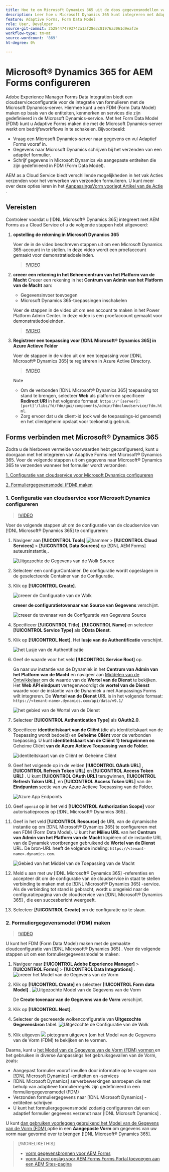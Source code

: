 ```yaml
---
title: Hoe te om Microsoft Dynamics 365 uit de doos gegevensmodellen van de vormgegevens voor Adaptive Forms te vormen?
description: Leer hoe u Microsoft Dynamics 365 kunt integreren met Adaptive Forms.
feature: Adaptive Forms, Form Data Model
role: User, Developer
source-git-commit: 25284474793742a1af28e3c81976a3061d9eaf3e
workflow-type: tm+mt
source-wordcount: '869'
ht-degree: 0%

---
```



# Microsoft® Dynamics 365 for AEM Forms configureren

Adobe Experience Manager Forms Data Integration biedt een cloudserviceconfiguratie voor de integratie van formulieren met de Microsoft Dynamics-server. Hiermee kunt u een FDM (Form Data Model) maken op basis van de entiteiten, kenmerken en services die zijn gedefinieerd in de Microsoft Dynamics-service. Met het Form Data Model (FDM) kunt u Adaptive Forms maken die met de Microsoft Dynamics-server werkt om bedrijfsworkflows in te schakelen. Bijvoorbeeld:
* Vraag een Microsoft Dynamics-server naar gegevens en vul Adaptief Forms vooraf in.
* Gegevens naar Microsoft Dynamics schrijven bij het verzenden van een adaptief formulier.
* Schrijf gegevens in Microsoft Dynamics via aangepaste entiteiten die zijn gedefinieerd in FDM (Form Data Model).

AEM as a Cloud Service biedt verschillende mogelijkheden in het vak Acties verzenden voor het verwerken van verzonden formulieren. U kunt meer over deze opties leren in het [ AanpassingsVorm voorlegt Artikel van de Actie ](/help/forms/configure-submit-actions-core-components.md).

<!-- 
[[!DNL Experience Manager Forms] Data Integration](data-integration.md) provides [!DNL Microsoft&reg; Dynamics 365] Cloud Services to integrate Adaptive Forms with out of the box Form Data Model (FDM). The Adaptive Forms can then interact with [!DNL Microsoft&reg; Dynamics 365] servers to enable business workflows. For example:

* Write data into [!DNL Microsoft&reg; Dynamics 365] on Adaptive Form submission.
* Write data in [!DNL Microsoft&reg; Dynamics 365] through custom entities defined in Form Data Model (FDM) and conversely.
* Query [!DNL Microsoft&reg; Dynamics 365]server for data and prepopulate Adaptive Forms.
* Read data from [!DNL Microsoft&reg; Dynamics 365] server.

[!DNL Microsoft&reg; Dynamics 365] cloud services and Form Data Model (FDM) are available out of the box on the [!DNL AEM Forms] Server after you [set up a development project for Forms based on Experience Manager archetype](setup-local-development-environment.md#forms-cloud-service-local-development-environment).

>[!NOTE]
>
>Microsoft&reg; Dynamics 365 cloud services and Form Data Model (FDM) are available out of the box only if you set up an [!DNL Experience Manager Forms] as a [!DNL Cloud Service] project based on [AEM Archetype 30](https://github.com/adobe/aem-project-archetype/releases/tag/aem-project-archetype-30) or later.-->

## Vereisten

Controleer voordat u [!DNL Microsoft® Dynamics 365] integreert met AEM Forms as a Cloud Service of u de volgende stappen hebt uitgevoerd:


1. **opstelling de rekening in Microsoft Dynamics 365**

   Voer de in de video beschreven stappen uit om een Microsoft Dynamics 365-account in te stellen. In deze video wordt een proefaccount gemaakt voor demonstratiedoeleinden.

   >[!VIDEO](https://video.tv.adobe.com/v/3444389/)

1. **creeer een rekening in het Beheercentrum van het Platform van de Macht**
Creeer een rekening in het **Centrum van Admin van het Platform van de Macht** aan:
   * Gegevensinvoer toevoegen
   * Microsoft Dynamics 365-toepassingen inschakelen

   Voer de stappen in de video uit om een account te maken in het Power Platform Admin Center. In deze video is een proefaccount gemaakt voor demonstratiedoeleinden.
   >[!VIDEO](https://video.tv.adobe.com/v/3444388)

1. **Registreer een toepassing voor [!DNL Microsoft® Dynamics 365] in Azure Actieve Folder**

   Voer de stappen in de video uit om een toepassing voor [!DNL Microsoft® Dynamics 365] te registreren in Azure Active Directory.

   >[!VIDEO](https://video.tv.adobe.com/v/3444369/dynamics365integration-microsoftdynamics-apiaccess-azuread-appregistration)

   >[!NOTE]
   >
   > * Om de verbonden [!DNL Microsoft® Dynamics 365] toepassing tot stand te brengen, selecteer **Web** als platform en specificeer **Redirect URI** in het volgende formaat: `https://'[server]:[port]'/libs/fd/fdm/gui/components/admin/fdmcloudservice/fdm.html`.
   > * Zorg ervoor dat u de client-id (ook wel de toepassings-id genoemd) en het clientgeheim opslaat voor toekomstig gebruik.

## Forms verbinden met Microsoft® Dynamics 365

Zodra u de hierboven vermelde voorwaarden hebt geconfigureerd, kunt u doorgaan met het integreren van Adaptive Forms met Microsoft® Dynamics 365. Voer de volgende stappen uit om gegevens naar Microsoft® Dynamics 365 te verzenden wanneer het formulier wordt verzonden:

[1. Configuratie van cloudservice voor Microsoft Dynamics configureren](#1-configure-cloud-service-configuration-for-microsoft-dynamics)

[2. Formuliergegevensmodel (FDM) maken](#2-create-form-data-model-fdm)

### 1. Configuratie van cloudservice voor Microsoft Dynamics configureren

>[!VIDEO](https://video.tv.adobe.com/v/3444370/cloudconfiguration-dataintegration-adobeexperiencemanager-aemforms-microsoftdynamics)

Voer de volgende stappen uit om de configuratie van de cloudservice van [!DNL Microsoft® Dynamics 365] te configureren:

1. Navigeer aan **[!UICONTROL Tools]** ![ hammer ](assets/hammer.png) > **[!UICONTROL Cloud Services]** > **[!UICONTROL Data Sources]** op [!DNL AEM Forms] auteursinstantie,.

   ![ Uitgezochte de Gegevens van de Wolk Source ](/help/forms/assets/dynamics-data-source.png)
1. Selecteer een configurContainer. De configuratie wordt opgeslagen in de geselecteerde Container van de Configuratie.
1. Klik op **[!UICONTROL Create]**.

   ![ creeer de Configuratie van de Wolk ](/help/forms/assets/dynamics-select-configuration.png)

   **creeer de configuratietovenaar van Source van Gegevens** verschijnt.

   ![ creeer de tovenaar van de Configuratie van Gegevens Source ](/help/forms/assets/dynamics-create-data-configuration.png)

1. Specificeer **[!UICONTROL Title]**, **[!UICONTROL Name]** en selecteer **[!UICONTROL Service Type]** als **OData Dienst**.
1. Klik op **[!UICONTROL Next]**. Het **lusje van de Authentificatie** verschijnt.

   ![ het Lusje van de Authentificatie ](/help/forms/assets/dynamics-authentication-tab.png)

1. Geef de waarde voor het veld **[!UICONTROL Service Root]** op.

   Ga naar uw instantie van de Dynamiek in het **Centrum van Admin van het Platform van de Macht** en navigeer aan [ Middelen van de Ontwikkelaar ](https://docs.microsoft.com/en-us/powerapps/developer/data-platform/view-download-developer-resources) om de waarde van de **Wortel van de Dienst** te bekijken. Het **Web API eindpunt** vertegenwoordigt de **wortel van de Dienst** waarde voor de instantie van de Dynamiek u met Aanpassings Forms wilt integreren. De **Wortel van de Dienst** URL is in het volgende formaat: `https://<tenant-name>.dynamics.com/api/data/v9.1/`

   ![ het gebied van de Wortel van de Dienst ](/help/forms/assets/dynamics-service-root.png)

1. Selecteer **[!UICONTROL Authentication Type]** als **OAuth2.0**.
1. Specificeer **identiteitskaart van de Cliënt** (die als identiteitskaart van de Toepassing wordt bedoeld) en **Geheime Cliënt** voor de verbonden toepassing.
U kunt **identiteitskaart van de Cliënt 1} terugwinnen en** Geheime Cliënt **van de Azure Actieve Toepassing van de Folder.**

   ![ identiteitskaart van de Cliënt en Geheime Cliënt ](/help/forms/assets/dynamics-azure-app-resgistration.png)

1. Geef het volgende op in de velden **[!UICONTROL OAuth URL]** , **[!UICONTROL Refresh Token URL]** en **[!UICONTROL Access Token URL]** .
U kunt **[!UICONTROL OAuth URL]** terugwinnen, **[!UICONTROL Refresh Token URL]**, en **[!UICONTROL Access Token URL]** van de **Eindpunten** sectie van uw Azure Actieve Toepassing van de Folder.

   ![ Azure App Endpoints ](/help/forms/assets/dynamics-azure-app-endpoints.png)

1. Geef `openid` op in het veld **[!UICONTROL Authorization Scope]** voor autorisatieproces op [!DNL Microsoft® Dynamics 365] .
1. Geef in het veld **[!UICONTROL Resource]** de URL van de dynamische instantie op om [!DNL Microsoft® Dynamics 365] te configureren met een FDM (Form Data Model).
U kunt het **Milieu URL** van het **Centrum van Admin van het Platform van de Macht** kopiëren of de instantie URL van de Dynamiek voortbrengen gebruikend de **Wortel van de Dienst** URL. De bron-URL heeft de volgende indeling: `https://<tenant-name>.dynamics.com`.

   ![ Gebied van het Middel van de Toepassing van de Macht ](/help/forms/assets/dynamics-resource-field.png)

1. Meld u aan met uw [!DNL Microsoft® Dynamics 365] -referenties en accepteer dit om de configuratie van de cloudservice in staat te stellen verbinding te maken met de [!DNL Microsoft® Dynamics 365] -service. Als de verbinding tot stand is gebracht, wordt u omgeleid naar de configuratiepagina van de cloudservice van [!DNL Microsoft® Dynamics 365] , die een succesbericht weergeeft.
1. Selecteer **[!UICONTROL Create]** om de configuratie op te slaan.

### 2. Formuliergegevensmodel (FDM) maken

>[!VIDEO](https://video.tv.adobe.com/v/3444367/aemforms-adobeexperiencemanager-formdatamodel--dataintegration-digitalforms)

U kunt het FDM (Form Data Model) maken met de gemaakte cloudconfiguratie van [!DNL Microsoft® Dynamics 365] . Voer de volgende stappen uit om een formuliergegevensmodel te maken:

1. Navigeer naar **[!UICONTROL Adobe Experience Manager]** > **[!UICONTROL Forms]** > **[!UICONTROL Data Integrations]** .
   ![ creeer het Model van de Gegevens van de Vorm ](/help/forms/assets/dynamics-create-fdm.png)

1. Klik op **[!UICONTROL Create]** en selecteer **[!UICONTROL Form data Model]** .
   ![ Uitgezochte Model van de Gegevens van de Vorm ](/help/forms/assets/dynamics-select-fdm.png)

   De **Create tovenaar van de Gegevens van de Vorm** verschijnt.
1. Klik op **[!UICONTROL Next]**.
1. Selecteer de gecreeerde wolkenconfiguratie van **Uitgezochte Gegevensbron** tabel.
   ![ Uitgezochte de Configuratie van de Wolk ](/help/forms/assets/dynamics-select-cloud-config.png)

1. Klik uitgeven ![ ](assets/edit.png) pictogram uitgeven {om het Model van de Gegevens van de Vorm (FDM) te bekijken en te vormen.

Daarna, kunt u [ het Model van de Gegevens van de Vorm (FDM) vormen ](/help/forms/work-with-form-data-model.md#configure-services) en het gebruiken in diverse Aanpassings het gebruiksgevallen van de Vorm, zoals:

* Aangepast formulier vooraf invullen door informatie op te vragen van [!DNL Microsoft Dynamics] -entiteiten en -services
* [!DNL Microsoft Dynamics] serverbewerkingen aanroepen die met behulp van adaptieve formulierregels zijn gedefinieerd in een formuliergegevensmodel (FDM)
* Verzonden formuliergegevens naar [!DNL Microsoft Dynamics] -entiteiten schrijven
* U kunt het formuliergegevensmodel zodanig configureren dat een adaptief formulier gegevens verzendt naar [!DNL Microsoft Dynamics] .

U kunt [ dan gebruiken voorleggen gebruikend het Model van de Gegevens van de Vorm (FDM) ](/help/forms/using-form-data-model.md) optie in een **Aangepaste Vorm** om gegevens van uw vorm naar gevormd over te brengen [!DNL Microsoft® Dynamics 365].


>[!MORELIKETHIS]
>
>* [ vorm gegevensbronnen voor AEM Forms ](/help/forms/configure-data-sources.md)
>* [ vorm Azure opslag voor AEM Forms ](/help/forms/configure-azure-storage.md)
>  [Forms Portal toevoegen aan een AEM Sites-pagina ](/help/forms/configure-forms-portal.md)